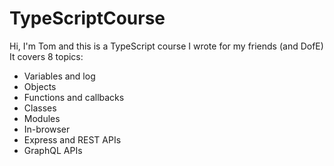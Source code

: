 # TypeScriptCourse

Hi, I'm Tom and this is a TypeScript course I wrote for my friends (and DofE)
It covers 8 topics:
* Variables and log
* Objects
* Functions and callbacks
* Classes
* Modules
* In-browser
* Express and REST APIs
* GraphQL APIs
